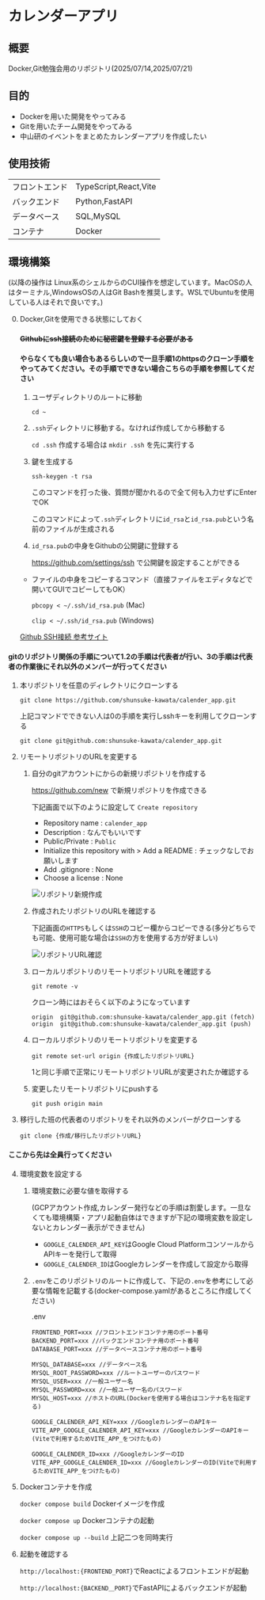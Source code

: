 # カレンダーアプリ

## 概要
Docker,Git勉強会用のリポジトリ(2025/07/14,2025/07/21)

## 目的
- Dockerを用いた開発をやってみる
- Gitを用いたチーム開発をやってみる
- 中山研のイベントをまとめたカレンダーアプリを作成したい

## 使用技術

|  |  |
| ---- | ---- |
| フロントエンド | TypeScript,React,Vite |
| バックエンド | Python,FastAPI |
| データベース | SQL,MySQL |
| コンテナ | Docker |

## 環境構築

(以降の操作は Linux系のシェルからのCUI操作を想定しています。MacOSの人はターミナル,WindowsOSの人はGit Bashを推奨します。WSLでUbuntuを使用している人はそれで良いです。)

0. Docker,Gitを使用できる状態にしておく
   
   #### ~~Githubにssh接続のために秘密鍵を登録する必要がある~~

   #### やらなくても良い場合もあるらしいので一旦手順1のhttpsのクローン手順をやってみてください。その手順でできない場合こちらの手順を参照してください


   1. ユーザディレクトリのルートに移動
   
        ```cd ~```

   1. `.ssh`ディレクトリに移動する。なければ作成してから移動する

        `cd .ssh` 作成する場合は `mkdir .ssh` を先に実行する

   1. 鍵を生成する

        ```ssh-keygen -t rsa```

        このコマンドを打った後、質問が聞かれるので全て何も入力せずにEnterでOK

        このコマンドによって`.ssh`ディレクトリに`id_rsa`と`id_rsa.pub`という名前のファイルが生成される
    
   1. `id_rsa.pub`の中身をGithubの公開鍵に登録する
    
        https://github.com/settings/ssh で公開鍵を設定することができる

    - ファイルの中身をコピーするコマンド（直接ファイルをエディタなどで開いてGUIでコピーしてもOK）

        ```pbcopy < ~/.ssh/id_rsa.pub``` (Mac)

        ```clip < ~/.ssh/id_rsa.pub``` (Windows)

    [Github SSH接続 参考サイト](https://qiita.com/shizuma/items/2b2f873a0034839e47ce)

#### gitのリポジトリ関係の手順について1.2の手順は代表者が行い、3の手順は代表者の作業後にそれ以外のメンバーが行ってください

1. 本リポジトリを任意のディレクトリにクローンする
   
   ```git clone https://github.com/shunsuke-kawata/calender_app.git```

   上記コマンドでできない人は0の手順を実行しsshキーを利用してクローンする

    ```git clone git@github.com:shunsuke-kawata/calender_app.git```

2. リモートリポジトリのURLを変更する

    1. 自分のgitアカウントにからの新規リポジトリを作成する
    
        https://github.com/new で新規リポジトリを作成できる

        下記画面で以下のように設定して `Create repository`

        - Repository name : `calender_app`
        - Description : なんでもいいです
        - Public/Private : `Public`
        -  Initialize this repository with > Add a README : チェックなしでお願いします
        -  Add .gitignore : None
        -  Choose a license : None
  
        ![リポジトリ新規作成](./docs_images/create_repository_img.png)

    2. 作成されたリポジトリのURLを確認する

        下記画面の`HTTPS`もしくは`SSH`のコピー欄からコピーできる(多分どちらでも可能、使用可能な場合は`SSH`の方を使用する方が好ましい)

        ![リポジトリURL確認](./docs_images/repository_url_img.png)

    3. ローカルリポジトリのリモートリポジトリURLを確認する
        
        `git remote -v`

        クローン時にはおそらく以下のようになっています

        ```
        origin  git@github.com:shunsuke-kawata/calender_app.git (fetch)
        origin  git@github.com:shunsuke-kawata/calender_app.git (push)
        ```

    4. ローカルリポジトリのリモートリポジトリを変更する
        
        ```git remote set-url origin {作成したリポジトリURL}```

        1と同じ手順で正常にリモートリポジトリURLが変更されたか確認する
    
    5. 変更したリモートリポジトリにpushする
        
        ```git push origin main```

3. 移行した班の代表者のリポジトリをそれ以外のメンバーがクローンする

    ```git clone {作成/移行したリポジトリURL}```

#### ここから先は全員行ってください

4. 環境変数を設定する

   1. 環境変数に必要な値を取得する

        (GCPアカウント作成,カレンダー発行などの手順は割愛します。一旦なくても環境構築・アプリ起動自体はできますが下記の環境変数を設定しないとカレンダー表示ができません)
        - `GOOGLE_CALENDER_API_KEY`はGoogle Cloud PlatformコンソールからAPIキーを発行して取得
        -  `GOOGLE_CALENDER_ID`はGoogleカレンダーを作成して設定から取得
  
   2. `.env`をこのリポジトリのルートに作成して、下記の`.env`を参考にして必要な情報を記載する(docker-compose.yamlがあるところに作成してください)

        .env

        ```
        FRONTEND_PORT=xxx //フロントエンドコンテナ用のポート番号
        BACKEND_PORT=xxx //バックエンドコンテナ用のポート番号
        DATABASE_PORT=xxx //データベースコンテナ用のポート番号

        MYSQL_DATABASE=xxx //データベース名
        MYSQL_ROOT_PASSWORD=xxx //ルートユーザーのパスワード
        MYSQL_USER=xxx //一般ユーザー名
        MYSQL_PASSWORD=xxx //一般ユーザー名のパスワード
        MYSQL_HOST=xxx //ホストのURL(Dockerを使用する場合はコンテナ名を指定する)

        GOOGLE_CALENDER_API_KEY=xxx //GoogleカレンダーのAPIキー
        VITE_APP_GOOGLE_CALENDER_API_KEY=xxx //GoogleカレンダーのAPIキー(Viteで利用するためVITE_APP_をつけたもの)

        GOOGLE_CALENDER_ID=xxx //GoogleカレンダーのID
        VITE_APP_GOOGLE_CALENDER_ID=xxx //GoogleカレンダーのID(Viteで利用するためVITE_APP_をつけたもの)
        ```

1. Dockerコンテナを作成
   
   ```docker compose build``` Dockerイメージを作成

   ```docker compose up``` Dockerコンテナの起動

   ```docker compose up --build``` 上記二つを同時実行

2. 起動を確認する
   
   ```http://localhost:{FRONTEND_PORT}```でReactによるフロントエンドが起動

   ```http://localhost:{BACKEND＿PORT}```でFastAPIによるバックエンドが起動
